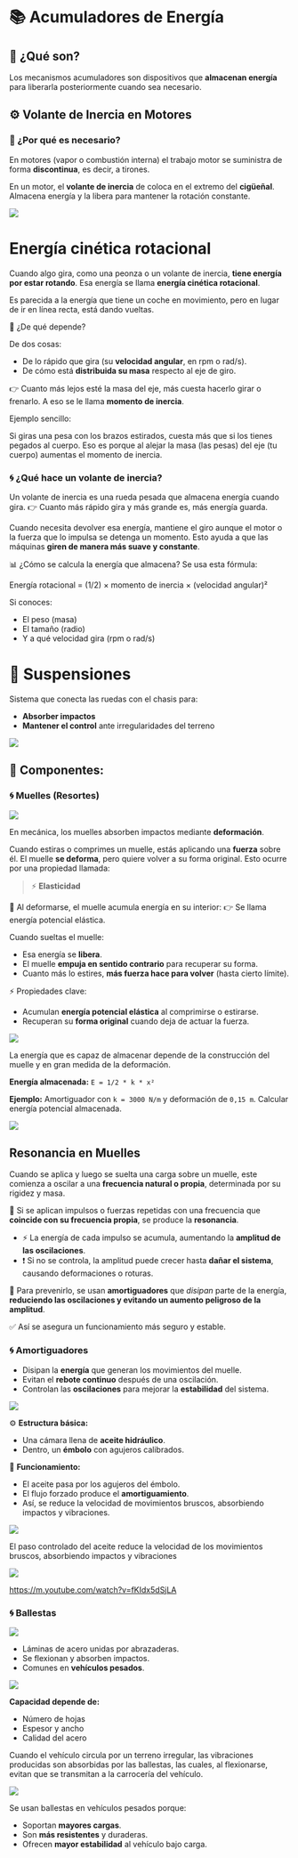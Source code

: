 # 📚 Acumuladores de Energía

## 🔋 ¿Qué son?

Los mecanismos acumuladores son dispositivos que **almacenan energía** para liberarla posteriormente cuando sea necesario.

## ⚙️ Volante de Inercia en Motores

### 📌 ¿Por qué es necesario?

En motores (vapor o combustión interna) el trabajo motor se suministra de forma **discontinua**, es decir, a tirones.

En un motor, el **volante de inercia** de coloca en el extremo del **cigüeñal**. Almacena energía y la libera para mantener la rotación constante.

![](img/2025-05-11-22-44-59.png)

# Energía cinética rotacional

Cuando algo gira, como una peonza o un volante de inercia, **tiene energía por estar rotando**.
Esa energía se llama **energía cinética rotacional**.

Es parecida a la energía que tiene un coche en movimiento, pero en lugar de ir en línea recta, está dando vueltas.

📏 ¿De qué depende?

De dos cosas:

- De lo rápido que gira (su **velocidad angular**, en rpm o rad/s).
- De cómo está **distribuida su masa** respecto al eje de giro.

👉 Cuanto más lejos esté la masa del eje, más cuesta hacerlo girar o frenarlo.
A eso se le llama **momento de inercia**.

Ejemplo sencillo:

Si giras una pesa con los brazos estirados, cuesta más que si los tienes pegados al cuerpo.
Eso es porque al alejar la masa (las pesas) del eje (tu cuerpo) aumentas el momento de inercia.

### 🌀 ¿Qué hace un volante de inercia?

Un volante de inercia es una rueda pesada que almacena energía cuando gira.
👉 Cuanto más rápido gira y más grande es, más energía guarda.

Cuando necesita devolver esa energía, mantiene el giro aunque el motor o la fuerza
que lo impulsa se detenga un momento.
Esto ayuda a que las máquinas **giren de manera más suave y constante**.

📊 ¿Cómo se calcula la energía que almacena?
Se usa esta fórmula:

Energía rotacional = (1/2) × momento de inercia × (velocidad angular)²

Si conoces:

- El peso (masa)
- El tamaño (radio)
- Y a qué velocidad gira (rpm o rad/s)

# 🚗 Suspensiones

Sistema que conecta las ruedas con el chasis para:

- **Absorber impactos**
- **Mantener el control** ante irregularidades del terreno

![](img/2025-05-16-07-58-17.png)

## 📎 Componentes:

### 🌀 Muelles (Resortes)

![](img/2025-05-16-07-58-28.png)

En mecánica, los muelles absorben impactos mediante **deformación**.

Cuando estiras o comprimes un muelle, estás aplicando una **fuerza** sobre él.
El muelle **se deforma**, pero quiere volver a su forma original. Esto ocurre por una propiedad llamada:

> ⚡ **Elasticidad**

🧲 Al deformarse, el muelle acumula energía en su interior:
👉 Se llama energía potencial elástica.

Cuando sueltas el muelle:

- Esa energía se **libera**.
- El muelle **empuja en sentido contrario** para recuperar su forma.
- Cuanto más lo estires, **más fuerza hace para volver** (hasta cierto límite).

⚡ Propiedades clave:

- Acumulan **energía potencial elástica** al comprimirse o estirarse.
- Recuperan su **forma original** cuando deja de actuar la fuerza.

![](img/2025-05-16-07-58-40.png)

La energía que es capaz de almacenar depende de la construcción del muelle
y en gran medida de la deformación.

**Energía almacenada:**
`E = 1/2 * k * x²`

**Ejemplo:**
Amortiguador con `k = 3000 N/m` y deformación de `0,15 m`.
Calcular energía potencial almacenada.

![](img/2025-05-16-07-59-13.png)

## Resonancia en Muelles

Cuando se aplica y luego se suelta una carga sobre un muelle, este comienza a oscilar a una **frecuencia natural o propia**, determinada por su rigidez y masa.

🔄 Si se aplican impulsos o fuerzas repetidas con una frecuencia que **coincide con su frecuencia propia**, se produce la **resonancia**.

- ⚡ La energía de cada impulso se acumula, aumentando la **amplitud de las oscilaciones**.
- ❗ Si no se controla, la amplitud puede crecer hasta **dañar el sistema**, causando deformaciones o roturas.

🛑 Para prevenirlo, se usan **amortiguadores** que _disipan_ parte de la energía, **reduciendo las oscilaciones y evitando un aumento peligroso de la amplitud**.

✅ Así se asegura un funcionamiento más seguro y estable.

### 🌀 Amortiguadores

- Disipan la **energía** que generan los movimientos del muelle.
- Evitan el **rebote continuo** después de una oscilación.
- Controlan las **oscilaciones** para mejorar la **estabilidad** del sistema.

![](img/2025-05-16-08-01-08.png)

⚙️ **Estructura básica:**

- Una cámara llena de **aceite hidráulico**.
- Dentro, un **émbolo** con agujeros calibrados.

🔄 **Funcionamiento:**

- El aceite pasa por los agujeros del émbolo.
- El flujo forzado produce el **amortiguamiento**.
- Así, se reduce la velocidad de movimientos bruscos, absorbiendo impactos y vibraciones.

![](img/2025-05-16-08-02-34.png)

El paso controlado del aceite reduce la velocidad de los movimientos bruscos,
absorbiendo impactos y vibraciones

![](img/2025-05-16-08-02-45.png)

https://m.youtube.com/watch?v=fKIdx5dSjLA

### 🌀 Ballestas

![](img/2025-05-16-07-59-56.png)

- Láminas de acero unidas por abrazaderas.
- Se flexionan y absorben impactos.
- Comunes en **vehículos pesados**.

![](img/2025-05-16-07-59-43.png)

**Capacidad depende de:**

- Número de hojas
- Espesor y ancho
- Calidad del acero

Cuando el vehículo circula por un terreno irregular, las vibraciones producidas son absorbidas
por las ballestas, las cuales, al flexionarse, evitan que se transmitan a la carrocería del vehículo.

![](img/2025-05-16-08-00-37.png)

Se usan ballestas en vehículos pesados porque:

- Soportan **mayores cargas**.
- Son **más resistentes** y duraderas.
- Ofrecen **mayor estabilidad** al vehículo bajo carga.
